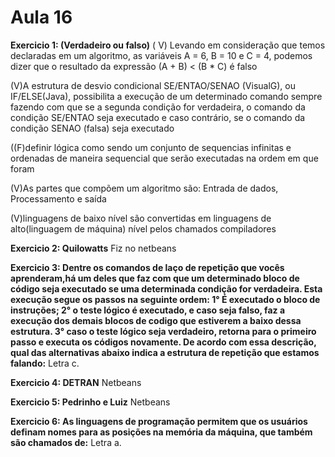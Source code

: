 # Aula 16
**Exercicio 1: (Verdadeiro ou falso)**
( V) Levando em consideração que temos declaradas em um algoritmo, as variáveis A =
6, B = 10 e C = 4, podemos dizer que o resultado da expressão (A + B) < (B * C) é falso

(V)A estrutura de desvio condicional SE/ENTAO/SENAO (VisualG), ou IF/ELSE(Java),
possibilita a execução de um determinado comando sempre fazendo com que se a
segunda condição for verdadeira, o comando da condição SE/ENTAO seja executado e
caso contrário, se o comando da condição SENAO (falsa) seja executado

((F)definir lógica como sendo um conjunto de sequencias infinitas e ordenadas de
maneira sequencial que serão executadas na ordem em que foram 

(V)As partes que compõem um algoritmo são: Entrada de dados, Processamento e
saída

(V)linguagens de baixo nível são convertidas em linguagens de alto(linguagem de
máquina) nível pelos chamados compiladores

**Exercicio 2: Quilowatts**
Fiz no netbeans

**Exercicio 3: Dentre os comandos de laço de repetição que vocês aprenderam,há um deles que faz com que um determinado bloco de código seja executado se
uma determinada condição for verdadeira. Esta execução segue os passos na 
seguinte ordem: 1° É executado o bloco de instruções; 2° o teste lógico é
executado, e caso seja falso, faz a execução dos demais blocos de codigo que
estiverem a baixo dessa estrutura. 3° caso o teste lógico seja verdadeiro, retorna
para o primeiro passo e executa os códigos novamente. De acordo com essa
descrição, qual das alternativas abaixo indica a estrutura de repetição que
estamos falando:**
Letra c.

**Exercicio 4: DETRAN**
Netbeans

**Exercicio 5: Pedrinho e Luiz**
Netbeans

**Exercicio 6: As linguagens de programação permitem que os usuários definam
nomes para as posições na memória da máquina, que também são chamados de:**
Letra a.
